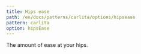 ```yaml
---
title: Hips ease
path: /en/docs/patterns/carlita/options/hipsease
pattern: carlita
option: hipsEase
---
```


The amount of ease at your hips.
